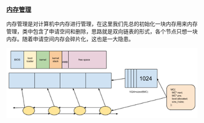### [内存管理](https://en.wikipedia.org/wiki/Memory_management)

内存管理是对计算机中内存进行管理，在这里我们先总的初始化一块内存用来内存管理，类中包含了申请空间和删除，思路就是双向链表的形式，各个节点只想一块内存。随着申请空间内存会碎片化，这也是一大隐患。

![1](1.png)
